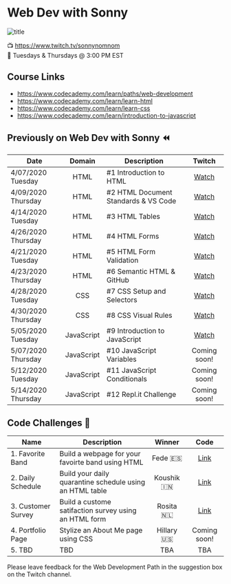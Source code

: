 # Web Dev with Sonny

![title](https://github.com/sonnynomnom/web-dev-with-sonny/blob/master/logo.gif)

📺 https://www.twitch.tv/sonnynomnom <br>
📆 Tuesdays & Thursdays @ 3:00 PM EST

## Course Links

- https://www.codecademy.com/learn/paths/web-development
- https://www.codecademy.com/learn/learn-html
- https://www.codecademy.com/learn/learn-css
- https://www.codecademy.com/learn/introduction-to-javascript

## Previously on Web Dev with Sonny ⏪

| Date | Domain | Description | Twitch |
| --- | :---: | --- |:---:|
| 4/07/2020 Tuesday | HTML | #1 Introduction to HTML | [Watch](https://www.twitch.tv/videos/586254495?collection=8sq6CqKWAxaitw) |
| 4/09/2020 Thursday | HTML | #2 HTML Document Standards & VS Code| [Watch](https://www.twitch.tv/videos/591215784?collection=8sq6CqKWAxaitw) |
| 4/14/2020 Tuesday | HTML | #3 HTML Tables | [Watch](https://www.twitch.tv/videos/592993926?collection=8sq6CqKWAxaitw) | 
| 4/26/2020 Thursday | HTML | #4 HTML Forms | [Watch](https://www.twitch.tv/videos/594051849?collection=8sq6CqKWAxaitw) |
| 4/21/2020 Tuesday | HTML | #5 HTML Form Validation | [Watch](https://www.twitch.tv/videos/600059918?collection=8sq6CqKWAxaitw) |
| 4/23/2020 Thursday | HTML | #6 Semantic HTML & GitHub | [Watch](https://www.twitch.tv/videos/600059918?collection=8sq6CqKWAxaitw) |
| 4/28/2020 Tuesday | CSS | #7 CSS Setup and Selectors | [Watch](https://www.twitch.tv/videos/613063611) | 
| 4/30/2020 Thursday | CSS | #8 CSS Visual Rules | [Watch](https://www.twitch.tv/videos/613084168) | 
| 5/05/2020 Tuesday | JavaScript | #9 Introduction to JavaScript | [Watch](https://www.twitch.tv/videos/613142380) | 
| 5/07/2020 Thursday | JavaScript | #10 JavaScript Variables | Coming soon! | 
| 5/12/2020 Tuesday | JavaScript | #11 JavaScript Conditionals | Coming soon! | 
| 5/14/2020 Thursday | JavaScript | #12 Repl.it Challenge | Coming soon! | 

## Code Challenges 💪

| Name | Description | Winner | Code |
| --- | --- |:---:|:---:|
| 1. Favorite Band | Build a webpage for your favoirte band using HTML | Fede 🇪🇸 | [Link](https://github.com/sonnynomnom/web-dev-with-sonny/blob/master/code-challenges/1-favorite-band/main.html) | 
| 2. Daily Schedule | Build your daily quarantine schedule using an HTML table | Koushik 🇮🇳 | [Link](https://github.com/sonnynomnom/web-dev-with-sonny/blob/master/code-challenges/2-daily-schedule/koushik-schedule/daily_routine.html) |
| 3. Customer Survey | Build a custome satifaction survey using an HTML form | Rosita 🇳🇱 | [Link](https://github.com/sonnynomnom/web-dev-with-sonny/tree/master/code-challenges/3-customer-survey) |
| 4. Portfolio Page | Stylize an About Me page using CSS | Hillary 🇺🇸 | Coming soon! |
| 5. TBD | TBD | TBA | TBA |

Please leave feedback for the Web Development Path in the suggestion box on the Twitch channel.
